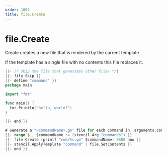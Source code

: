 ```yaml
---
order: 1002
title: file.Create
---
```


<!-- Generated by tools/docgen. DO NOT EDIT. -->

# file.Create

Create creates a new file that is rendered by the current template

If the template has a single file with no contents this file replaces
it.

```go
{{- /* Skip the file that generates other files */}
{{- file.Skip }}
{{- define "command" }}
package main

import "fmt"

func main() {
  fmt.Println("hello, world!")
}

{{- end }}

# Generate a "<commandName>.go" file for each command in .arguments.commands
{{- range $_, $commandName := (stencil.Arg "commands") }}
{{- file.Create (printf "cmd/%s.go" $commandName) 0600 now }}
{{- stencil.ApplyTemplate "command" | file.SetContents }}
{{- end }}
```

